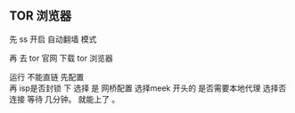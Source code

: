 ## TOR 浏览器
先    ss  开启 自动翻墙 模式  

再  去 tor 官网 下载 tor 浏览器 

运行  不能直链   先配置  
再 isp是否封锁 下 选择 是 
网桥配置  选择meek 开头的 
是否需要本地代理  选择否     连接  等待  几分钟。  就能上了 。
